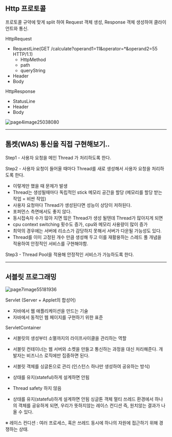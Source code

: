 ## Http 프로토콜
  프로토콜 규약에 맞게 split 하여 Request 객체 생성, Response 객체 생성하여 클라이언트와 통신.

HttpRequest
- RequestLine(GET /calculate?operand1=11&operator=*&operand2=55 HTTP/1.1)
    - HttpMethod
    - path
    - queryString
- Header
- Body

HttpResponse
- StatusLine
- Header
- Body

![page4image25038080](https://github.com/park-soo/was-practice/assets/127409329/7d0ce20d-3b4e-41b9-8f60-f9a9fa94d06e)


---------------------

## 톰켓(WAS) 통신을 직접 구현해보기..

Step1 - 사용자 요청을 메인 Thread 가 처리하도록 한다.

Step2 - 사용자 요청이 들어올 때마다 Thread를 새로 생성해서 사용자 요청을 처리하도록 한다.
- 이렇게만 했을 때 문제가 발생
- Thread는 생성될때마다 독립적인 stick 메모리 공간을 할당 (메모리를 할당 받는 작업 = 비싼 작업)
- 사용자 요청마다 Thread가 생성된다면 성능이 상당이 저하된다.
- 포퍼먼스 측면에서도 좋지 않다.
- 동시접속자 수가 많아 지면 많은 Thread가 생성 될텐데 Thread가 많아지게 되면
- cpu context switching 횟수도 증가, cpu와 메모리 사용량이 많이 증가
- 최악의 경우에는 서버에 리소스가 감당하지 못해서 서버가 다운될 가능성도 있다.
- Thread를 이미 고정된 개수 만큼 생성해 두고 이를 재활용하는 스레드 풀 개념을 적용하여 안정적인 서비스를 구현해야함.
  
Step3 - Thread Pool을 적용해 안정적인 서비스가 가능하도록 한다.


---------------------

## 서블릿 프로그래밍

![page7image55181936](https://github.com/park-soo/was-practice/assets/127409329/52de274a-a787-490e-ae39-81d6f5367f4a)

Servlet (Server + Applet의 합성어)
- 자바에서 웹 애플리케이션을 만드는 기술
- 자바에서 동적인 웹 페이지를 구현하기 위한 표준

ServletContainer
- 서블릿의 생성부터 소멸까지의 라이프사이클을 관리하는 역할
- 서블릿 컨테이너는 웹 서버와 소켓을 만들고 통신하는 과정을 대신 처리해준다. 개발자는 비즈니스 로직에만 집중하면 된다.
- 서블릿 객체를 싱글톤으로 관리 (인스턴스 하나만 생성하여 공유하는 방식)
- 상태를 유지(stateful)하게 설계하면 안됨
- Thread safety 하지 않음                 



- 상태를 유지(stateful)하게 설계하면 안됨
싱글톤 객체 멀티 쓰레드 환경에서 하나의 객체를 공유하게 되면, 우리가 뜻하지않는 레이스 컨디션 즉, 원치않는 결과가 나올 수 있다.

※ 레이스 컨디션 :  여러 프로세스, 혹은 쓰레드 동시에 하나의 자원에 접근하기 위해 경쟁하는 상태.



